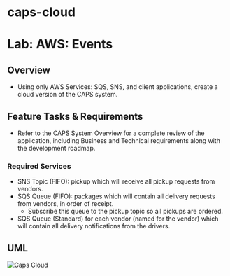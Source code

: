 # caps-cloud

# Lab: AWS: Events

## Overview

- Using only AWS Services: SQS, SNS, and client applications, create a cloud version of the CAPS system.

## Feature Tasks & Requirements

- Refer to the CAPS System Overview for a complete review of the application, including Business and Technical requirements along with the development roadmap.

### Required Services

  - SNS Topic (FIFO): pickup which will receive all pickup requests from vendors.
  - SQS Queue (FIFO): packages which will contain all delivery requests from vendors, in order of receipt.
      - Subscribe this queue to the pickup topic so all pickups are ordered.
  - SQS Queue (Standard) for each vendor (named for the vendor) which will contain all delivery notifications from the drivers.

## UML

![Caps Cloud](https://user-images.githubusercontent.com/120413183/235062953-1f3eee8e-f101-46b2-bb86-68d9a6b6061c.png)